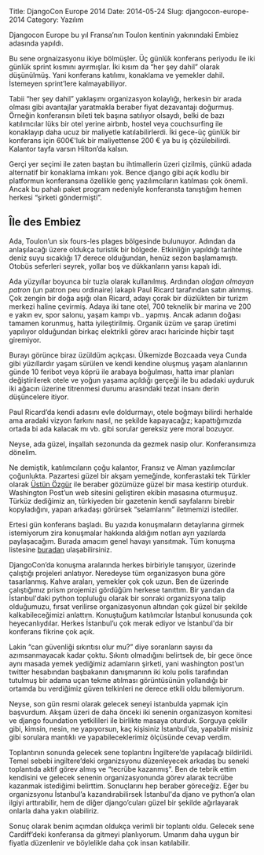Title: DjangoCon Europe 2014
Date: 2014-05-24
Slug: djangocon-europe-2014
Category: Yazılım

Djangocon Europe bu yıl Fransa’nın Toulon kentinin yakınındaki Embiez adasında yapıldı.

Bu sene orgnaizasyonu ikiye bölmüşler. Üç günlük konferans periyodu ile iki günlük sprint kısmını ayırmışlar.
İki kısım da “her şey dahil” olarak düşünülmüş. Yani konferans katılımı, konaklama ve yemekler dahil. İstemeyen sprint’lere kalmayabiliyor.

Tabii “her şey dahil” yaklaşımı organizasyon kolaylığı, herkesin bir arada olması gibi avantajlar yaratmakla beraber
fiyat dezavantajı doğurmuş. Örneğin konferansın bileti tek başına satılıyor olsaydı, belki de bazı katılımcılar lüks
bir otel yerine airbnb, hostel veya couchsurfing ile konaklayıp daha ucuz bir maliyetle katılabilirlerdi.
İki gece-üç günlük bir konferans için 600€'luk bir maliyettense 200 € ya bu iş çözülebilirdi. Kalantor tayfa varsın Hilton’da kalsın.

Gerçi yer seçimi ile zaten baştan bu ihtimallerin üzeri çizilmiş, çünkü adada alternatif bir konaklama imkanı yok.
Bence django gibi açık kodlu bir platformun konferansına özellikle genç yazılımcıların katılması çok önemli.
Ancak bu pahalı paket program nedeniyle konferansta tanıştığım hemen herkesi “şirketi göndermişti”.

## Île des Embiez

Ada, Toulon’un six fours-les plages bölgesinde bulunuyor. Adından da anlaşılacağı üzere oldukça turistik bir bölgede.
Etkinliğin yapıldığı tarihte deniz suyu sıcaklığı 17 derece olduğundan, henüz sezon başlamamıştı.
Otobüs seferleri seyrek, yollar boş ve dükkanların yarısı kapalı idi.

Ada yüzyıllar boyunca bir tuzla olarak kullanılmış. Ardından *olağan olmayan patron* (un patron peu ordinaire) lakaplı
Paul Ricard tarafından satın alınmış. Çok zengin bir doğa aşığı olan Ricard, adayı çorak bir düzlükten bir turizm merkezi haline çevirmiş.
Adaya iki tane otel, 700 teknelik bir marina ve 200 e yakın ev, spor salonu, yaşam kampı vb.. yapmış.
Ancak adanın doğası tamamen korunmuş, hatta iyileştirilmiş. Organik üzüm ve şarap üretimi yapılıyor olduğundan birkaç
elektrikli görev aracı haricinde hiçbir taşıt giremiyor.

Burayı görünce biraz üzüldüm açıkçası. Ülkemizde Bozcaada veya Cunda gibi yüzıllardır yaşam sürülen ve kendi kendine oluşmuş
yaşam alanlarının günde 10 feribot veya köprü ile arabaya boğulması, hatta imar planları değiştirilerek otele ve yoğun
yaşama açıldığı gerçeği ile bu adadaki uyduruk iki ağacın üzerine titrenmesi durumu arasındaki tezat insanı derin düşüncelere itiyor.

Paul Ricard’da kendi adasını evle doldurmayı, otele boğmayı bilirdi herhalde ama aradaki vizyon farkını nasıl,
ne şekilde kapayacağız; kapattığımızda ortada bi ada kalacak mı vb. gibi sorular gereksiz yere moral bozuyor.

Neyse, ada güzel, inşallah sezonunda da gezmek nasip olur. Konferansımıza dönelim.

Ne demiştik, katılımcıların çoğu kalantor, Fransız ve Alman yazılımcılar çoğunlukta. Pazartesi güzel bir akşam yemeğinde,
konferastaki tek Türkler olarak [Üstün Özgür](https://twitter.com/UstunOzgur) ile beraber gözümüze güzel bir masa kestirip oturduk.
Washington Post’un web sitesini geliştiren ekibin masasına oturmuşuz. Türküz dediğimiz an, türkiyeden bir gazetenin kendi
sayfalarını birebir kopyladığını, yapan arkadaşı görürsek “selamlarını” iletmemizi istediler.

Ertesi gün konferans başladı. Bu yazıda konuşmaların detaylarına girmek istemiyorum zira konuşmalar hakkında aldığım
notları ayrı yazılarda paylaşacağım. Burada amacım genel havayı yansıtmak. Tüm konuşma listesine [buradan](http://2014.djangocon.eu/talks/) ulaşabilirsiniz.

DjangoCon’da konuşma aralarında herkes birbiriyle tanışıyor, üzerinde çalıştığı projeleri anlatıyor. Neredeyse tüm organizasyon
buna göre tasarlanmış. Kahve araları, yemekler çok çok uzun. Ben de üzerinde çalıştığımız prism projemizi gördüğüm herkese tanıttım.
Bir yandan da İstanbul'daki python topluluğu olarak bir sonraki organizsyona talip olduğumuzu, fırsat verilirse organizasyonun
altından çok güzel bir şekilde kalkabileceğimizi anlattım. Konuştuğum katılımcılar İstanbul konusunda çok heyecanlıydılar.
Herkes İstanbul’u çok merak ediyor ve İstanbul'da bir konferans fikrine çok açık.

Lakin “can güvenliği sıkıntısı olur mu?” diye soranların sayısı da azımsanmayacak kadar çoktu. Sıkıntı olmadığını belirtsek
de, bir gece önce aynı masada yemek yediğimiz adamların şirketi, yani washington post’un twitter hesabından başbakanın  danışmanınn
iki kolu polis tarafından tutulmuş bir adama uçan tekme atılması görüntüsünün yollandığı bir ortamda bu verdiğimiz güven
telkinleri ne derece etkili oldu bilemiyorum.

Neyse, son gün resmi olarak gelecek seneyi istanbulda yapmak için başvurdum. Akşam üzeri de daha önceki iki senenin
organizasyon komitesi ve django foundation yetkilileri ile birlikte masaya oturduk. Sorguya çekilir gibi, kimsin, nesin,
ne yapıyorsun, kaç kişisiniz İstanbul'da, yapabilir misiniz gibi sorulara mantıklı ve yapabileceklerimiz ölçüsünde cevap verdim.

Toplantının sonunda gelecek sene toplantını İngiltere’de yapılacağı bildirildi. Temel sebebi ingiltere’deki organizsyonu
düzenleyecek arkadaş bu seneki toplantıda aktif görev almış ve “tecrübe kazanmış”. Ben de tebrik ettim kendisini ve
gelecek senenin organizasyonunda görev alarak tecrübe kazanmak istediğimi belirttim. Sonuçlarını hep beraber göreceğiz.
Eğer bu organizsyonu İstanbul’a kazandırabilirsek İstanbul'da djano ve python’a olan ilgiyi arttırabilir,
hem de diğer django’cuları güzel bir şekilde ağırlayarak onlarla daha yakın olabiliriz.

Sonuç olarak benim açımdan oldukça verimli bir toplantı oldu. Gelecek sene Cardiff’deki konferansa da gitmeyi planlıyorum.
Umarım daha uygun bir fiyatla düzenlenir ve böylelikle daha çok insan katılabilir.

